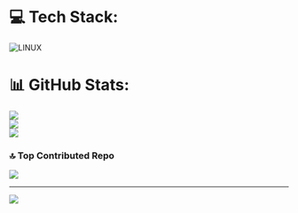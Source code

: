 
# 💻 Tech Stack:
![LINUX](https://img.shields.io/badge/Linux-FCC624?style=for-the-badge&logo=linux&logoColor=black)
# 📊 GitHub Stats:
![](https://github-readme-stats.vercel.app/api?username=WeansHHN&theme=default&hide_border=false&include_all_commits=false&count_private=false)<br/>
![](https://github-readme-streak-stats.herokuapp.com/?user=WeansHHN&theme=default&hide_border=false)<br/>
![](https://github-readme-stats.vercel.app/api/top-langs/?username=WeansHHN&theme=default&hide_border=false&include_all_commits=false&count_private=false&layout=compact)

### 🔝 Top Contributed Repo
![](https://github-contributor-stats.vercel.app/api?username=WeansHHN&limit=5&theme=dark&combine_all_yearly_contributions=true)

---
[![](https://visitcount.itsvg.in/api?id=WeansHHN&icon=0&color=0)](https://visitcount.itsvg.in)

<!-- Proudly created with GPRM ( https://gprm.itsvg.in ) -->
